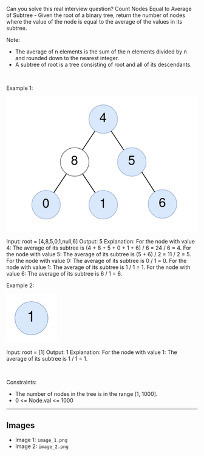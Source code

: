 Can you solve this real interview question? Count Nodes Equal to Average of Subtree - Given the root of a binary tree, return the number of nodes where the value of the node is equal to the average of the values in its subtree.

Note:

 * The average of n elements is the sum of the n elements divided by n and rounded down to the nearest integer.
 * A subtree of root is a tree consisting of root and all of its descendants.

 

Example 1:

![Example 1](./image_1.png)


Input: root = [4,8,5,0,1,null,6]
Output: 5
Explanation: 
For the node with value 4: The average of its subtree is (4 + 8 + 5 + 0 + 1 + 6) / 6 = 24 / 6 = 4.
For the node with value 5: The average of its subtree is (5 + 6) / 2 = 11 / 2 = 5.
For the node with value 0: The average of its subtree is 0 / 1 = 0.
For the node with value 1: The average of its subtree is 1 / 1 = 1.
For the node with value 6: The average of its subtree is 6 / 1 = 6.


Example 2:

![Example 2](./image_2.png)


Input: root = [1]
Output: 1
Explanation: For the node with value 1: The average of its subtree is 1 / 1 = 1.


 

Constraints:

 * The number of nodes in the tree is in the range [1, 1000].
 * 0 <= Node.val <= 1000

---

## Images

- Image 1: `image_1.png`
- Image 2: `image_2.png`
